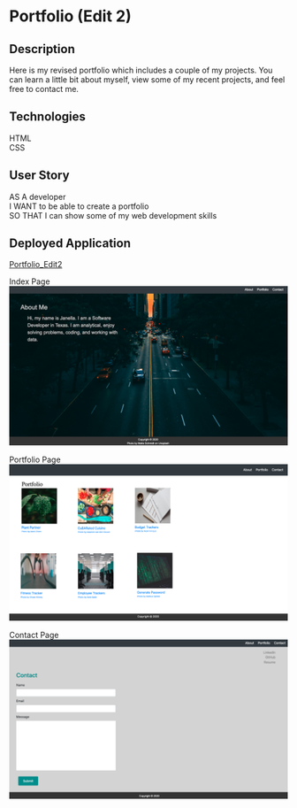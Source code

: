 # Portfolio (Edit 2)

## Description
Here is my revised portfolio which includes a couple of my projects. You can learn a little bit about myself, view some of my recent projects, and feel free to contact me.

## Technologies
HTML<br>
CSS<br>

## User Story
AS A developer<br>
I WANT to be able to create a portfolio<br>
SO THAT I can show some of my web development skills

## Deployed Application

[Portfolio_Edit2](https://jaesenix.github.io/Portfolio-Edit-2/)

Index Page
![Index Page](./images/index.png)


Portfolio Page
![Portfolio Page](./images/portfolio.png)


Contact Page
![Contact Page](./images/contact.png)


